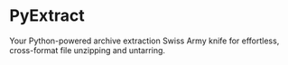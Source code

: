 # PyExtract
Your Python-powered archive extraction Swiss Army knife for effortless, cross-format file unzipping and untarring.
